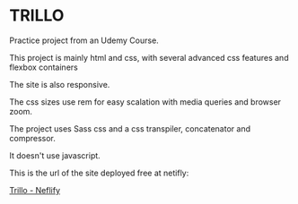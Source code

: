 # TRILLO
Practice project from an Udemy Course.

This project is mainly html and css, with several advanced css features and flexbox containers

The site is also responsive.

The css sizes use rem for easy scalation with media queries and browser zoom.

The project uses Sass css and a css transpiler, concatenator and compressor.

It doesn't use javascript.

This is the url of the site deployed free at netifly:

[Trillo - Neflify](https://laughing-einstein-df43fa.netlify.com/)